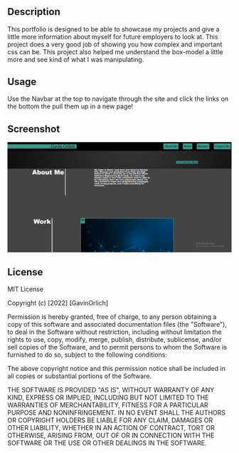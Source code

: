 # <Portfolio>

## Description

This portfolio is designed to be able to showcase my projects and give a little more information about myself for future employers to look at. This project does a very good job of showing you how complex and important css can be. This project also helped me understand the box-model a little more and see kind of what I was manipulating.


## Usage

Use the Navbar at the top to navigate through the site and click the links on the bottom the pull them up in a new page!

## Screenshot

!["Screenshot of Wesbite"](./assets/images/screenshot.PNG)


## License

MIT License

Copyright (c) [2022] [GavinOrlich]

Permission is hereby granted, free of charge, to any person obtaining a copy of this software and associated documentation files (the "Software"), to deal in the Software without restriction, including without limitation the rights to use, copy, modify, merge, publish, distribute, sublicense, and/or sell copies of the Software, and to permit persons to whom the Software is furnished to do so, subject to the following conditions:

The above copyright notice and this permission notice shall be included in all copies or substantial portions of the Software.

THE SOFTWARE IS PROVIDED "AS IS", WITHOUT WARRANTY OF ANY KIND, EXPRESS OR IMPLIED, INCLUDING BUT NOT LIMITED TO THE WARRANTIES OF MERCHANTABILITY, FITNESS FOR A PARTICULAR PURPOSE AND NONINFRINGEMENT. IN NO EVENT SHALL THE AUTHORS OR COPYRIGHT HOLDERS BE LIABLE FOR ANY CLAIM, DAMAGES OR OTHER LIABILITY, WHETHER IN AN ACTION OF CONTRACT, TORT OR OTHERWISE, ARISING FROM, OUT OF OR IN CONNECTION WITH THE SOFTWARE OR THE USE OR OTHER DEALINGS IN THE SOFTWARE.
